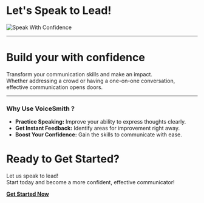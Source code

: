<!-- Theme:Classic, ImgAlign:Left Widget:NAVI-->
# Let's Speak to Lead!

![Speak With Confidence](https://github.com/user-attachments/assets/37c4a00d-1e00-43ac-8cd6-65507442dfc8)

---

# Build your  with confidence
Transform your communication skills and make an impact.  
Whether addressing a crowd or having a one-on-one conversation, effective communication opens doors.

---

### Why Use VoiceSmith ?

- **Practice Speaking:** Improve your ability to express thoughts clearly.
- **Get Instant Feedback:** Identify areas for improvement right away.
- **Boost Your Confidence:** Gain the skills to communicate with ease.

# Ready to Get Started?
Let us speak to lead!  
Start today and become a more confident, effective communicator!

[**Get Started Now**](/voicesmith/contacts)
